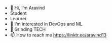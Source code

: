 - 👋 Hi, I’m Aravind
- Student
- Learner
- 👀 I’m interested in DevOps and ML
- 🌱 Grinding TECH
- 📫 How to reach me 
  https://linktr.ee/aravind13

<!---
aravind13092001/aravind13092001 is a ✨ special ✨ repository because its `README.md` (this file) appears on your GitHub profile.
You can click the Preview link to take a look at your changes.
--->
